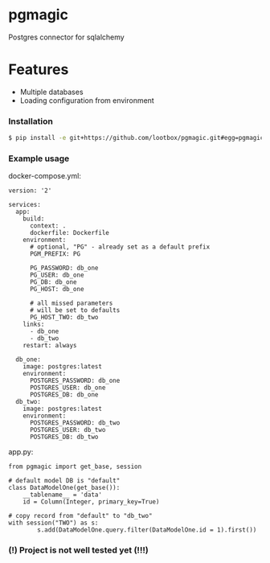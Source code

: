 # pgmagic

Postgres connector for sqlalchemy

# Features
  - Multiple databases
  - Loading configuration from environment

### Installation

```sh
$ pip install -e git+https://github.com/lootbox/pgmagic.git#egg=pgmagic --upgrade
```

### Example usage

docker-compose.yml:

```
version: '2'

services:
  app:
    build:
      context: .
      dockerfile: Dockerfile
    environment:
      # optional, "PG" - already set as a default prefix
      PGM_PREFIX: PG

      PG_PASSWORD: db_one
      PG_USER: db_one
      PG_DB: db_one
      PG_HOST: db_one

      # all missed parameters
      # will be set to defaults
      PG_HOST_TWO: db_two
    links:
      - db_one
      - db_two
    restart: always

  db_one:
    image: postgres:latest
    environment:
      POSTGRES_PASSWORD: db_one
      POSTGRES_USER: db_one
      POSTGRES_DB: db_one
  db_two:
    image: postgres:latest
    environment:
      POSTGRES_PASSWORD: db_two
      POSTGRES_USER: db_two
      POSTGRES_DB: db_two
```

app.py:

```
from pgmagic import get_base, session

# default model DB is "default"
class DataModelOne(get_base()):
    __tablename__ = 'data'
    id = Column(Integer, primary_key=True)

# copy record from "default" to "db_two"
with session("TWO") as s:
        s.add(DataModelOne.query.filter(DataModelOne.id = 1).first())
```

### (!) Project is not well tested yet (!!!)
